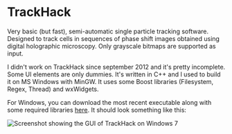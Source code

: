 TrackHack
=========

Very basic (but fast), semi-automatic single particle tracking software. Designed to track cells in
sequences of phase shift images obtained using digital holographic microscopy. Only grayscale
bitmaps are supported as input.

I didn't work on TrackHack since september 2012 and it's pretty incomplete. Some UI elements are
only dummies. It's written in C++ and I used to build it on MS Windows with MinGW. It uses some
Boost libraries (Filesystem, Regex, Thread) and wxWidgets.

For Windows, you can download the most recent executable along with some required libraries
[here](https://www.dropbox.com/s/98tsk3fnto9k5gw/TrackHack.zip?dl=0). It should look something like this:

![Screenshot showing the GUI of TrackHack on Windows 7](https://www.dropbox.com/s/ufdf6d4655lh22h/TrackHackScreenshot.png)
